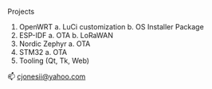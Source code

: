 Projects

1. OpenWRT
   a. LuCi customization
   b. OS Installer Package
2. ESP-IDF
   a. OTA
   b. LoRaWAN
3. Nordic Zephyr
   a. OTA
4. STM32
   a. OTA
5. Tooling (Qt, Tk, Web)

📫 cjonesii@yahoo.com

<!---
cjonesii/cjonesii is a ✨ special ✨ repository because its `README.md` (this file) appears on your GitHub profile.
You can click the Preview link to take a look at your changes.
--->
